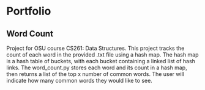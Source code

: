 # Portfolio

## Word Count 
Project for OSU course CS261: Data Structures.
This project tracks the count of each word in the provided .txt file using a hash map. The hash map is a hash table of  buckets, with each bucket containing a linked list of hash links. The word_count.py stores each word and its count in a hash  map, then returns a list of the top x number of common words. The user will indicate how many common words they would like to see.



